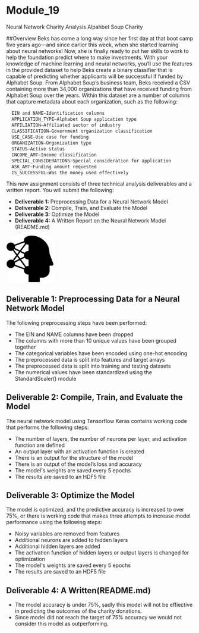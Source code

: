 # Module_19
Neural Network Charity Analysis
Alpahbet Soup Charity

##Overview
Beks has come a long way since her first day at that boot camp five years ago—and since earlier this week, when she started learning about neural networks! Now, she is finally ready to put her skills to work to help the foundation predict where to make investments.
With your knowledge of machine learning and neural networks, you’ll use the features in the provided dataset to help Beks create a binary classifier that is capable of predicting whether applicants will be successful if funded by Alphabet Soup.
From Alphabet Soup’s business team, Beks received a CSV containing more than 34,000 organizations that have received funding from Alphabet Soup over the years. Within this dataset are a number of columns that capture metadata about each organization, such as the following:

      EIN and NAME—Identification columns
      APPLICATION_TYPE—Alphabet Soup application type
      AFFILIATION—Affiliated sector of industry
      CLASSIFICATION—Government organization classification
      USE_CASE—Use case for funding
      ORGANIZATION—Organization type
      STATUS—Active status
      INCOME_AMT—Income classification
      SPECIAL_CONSIDERATIONS—Special consideration for application
      ASK_AMT—Funding amount requested
      IS_SUCCESSFUL—Was the money used effectively

This new assignment consists of three technical analysis deliverables and a written report. You will submit the following:

- **Deliverable 1:** Preprocessing Data for a Neural Network Model
- **Deliverable 2:** Compile, Train, and Evaluate the Model
- **Deliverable 3:** Optimize the Model
- **Deliverable 4:** A Written Report on the Neural Network Model (README.md)<br>


![Alt text](https://github.com/f-marquez/Module_19/blob/main/Resources/neural-network.png)

## Deliverable 1: Preprocessing Data for a Neural Network Model
The following preprocessing steps have been performed:
   - The EIN and NAME columns have been dropped 
   - The columns with more than 10 unique values have been grouped together
   - The categorical variables have been encoded using one-hot encoding 
   - The preprocessed data is split into features and target arrays
   - The preprocessed data is split into training and testing datasets 
   - The numerical values have been standardized using the StandardScaler() module

## Deliverable 2: Compile, Train, and Evaluate the Model
The neural network model using Tensorflow Keras contains working code that performs the following steps:
- The number of layers, the number of neurons per layer, and activation function are defined
- An output layer with an activation function is created
- There is an output for the structure of the model
- There is an output of the model’s loss and accuracy 
- The model's weights are saved every 5 epochs 
- The results are saved to an HDF5 file

## Deliverable 3: Optimize the Model
The model is optimized, and the predictive accuracy is increased to over 75%, or there is working code that makes three attempts to increase model performance using the following steps:
- Noisy variables are removed from features
- Additional neurons are added to hidden layers 
- Additional hidden layers are added
- The activation function of hidden layers or output layers is changed for optimization 
- The model's weights are saved every 5 epochs 
- The results are saved to an HDF5 file 

## Deliverable 4: A Written(README.md)

- The model accuracy is under 75%, sadly this model will not be effiective in predicting the outcomes of the charity donations.
- Since model did not reach the target of 75% accuracy we would not consider this model as outperforming.
